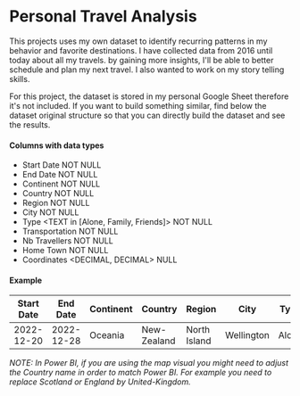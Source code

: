 # Personal Travel Analysis

This projects uses my own dataset to identify recurring patterns in my behavior and favorite destinations. I have collected data from 2016 until today about all my travels. by gaining more insights, I'll be able to better schedule and plan my next travel. I also wanted to work on my story telling skills. 

For this project, the dataset is stored in my personal Google Sheet therefore it's not included. If you want to build something similar, find below the dataset original structure so that you can directly build the dataset and see the results. 

#### Columns with data types

 - Start Date <DATE> NOT NULL
 - End Date <DATE> NOT NULL
 - Continent <TEXT> NOT NULL
 - Country <TEXT> NOT NULL
 - Region <TEXT> NOT NULL
 - City <TEXT> NOT NULL
 - Type <TEXT in [Alone, Family, Friends]> NOT NULL
 - Transportation <TEXT> NOT NULL
 - Nb Travellers <INT> NOT NULL
 - Home Town <TEXT> NOT NULL 
 - Coordinates <DECIMAL, DECIMAL> NULL

  

#### Example

| Start Date | End Date | Continent | Country | Region | City | Type | Transportation | Nb Travellers | Home Town | Coordinates |
| ----------- | ----------- | ----------- | ----------- | ----------- | ----------- | ----------- | ----------- | ----------- | ----------- | ----------- |
| 2022-12-20 | 2022-12-28 | Oceania | New-Zealand | North Island | Wellington | Alone | Plane | 1 | Tokyo | -41.276825, 174.777969 |
  
  
*NOTE: In Power BI, if you are using the map visual you might need to adjust the Country name in order to match Power BI. For example you need to replace Scotland or England by United-Kingdom.*


